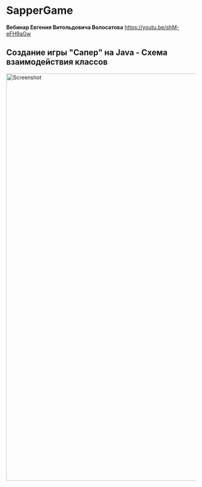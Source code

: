 # SapperGame

**Вебинар Евгения Витольдовича Волосатова**  https://youtu.be/shM-eFH9aGw

## Cоздание игры "Сапер" на Java - Схема взаимодействия классов

<img src="https://i.paste.pics/8N0WO.png" width="1920" height="1080" alt="Screenshot">
